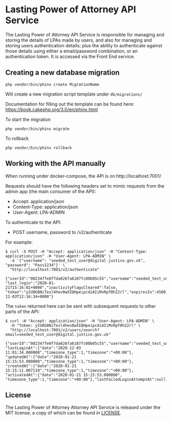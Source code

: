
# Lasting Power of Attorney API Service

The Lasting Power of Attorney API Service is responsible for managing and storing the details of LPAs made by users, and also for managing and storing users authentication details; plus the ability to authenticate against those details using either a email/password combination, or an authentication token. It is accessed via the Front End service.


## Creating a new database migration
```
php vendor/bin/phinx create MigrationName
```
Will create a new migration script template under `db/migrations/`

Documentation for filling out the template can be found here: https://book.cakephp.org/3.0/en/phinx.html

To start the migration
```
php vendor/bin/phinx migrate
```

To rollback
```
php vendor/bin/phinx rollback
```

## Working with the API manually

When running under docker-compose, the API is on http://localhost:7001/

Requests should have the following headers set to mimic requests from the admin app (the main consumer of the API):

* Accept: application/json
* Content-Type: application/json
* User-Agent: LPA-ADMIN

To authenticate to the API:

* POST username, password to /v2/authenticate

For example:

```
$ curl -X POST -H "Accept: application/json" -H "Content-Type: application/json" -H "User-Agent: LPA-ADMIN" \
  -d '{"username": "seeded_test_user@digital.justice.gov.uk", "password": "Pass1234"}' \
  "http://localhost:7001/v2/authenticate"

{"userId":"082347fe0f7da026fa6187fc00b05c55","username":"seeded_test_user@digital.justice.gov.uk",
"last_login":"2020-01-21T15:16:02+0000","inactivityFlagsCleared":false,
"token":"yIU0G8NiTesl4hev0wXIQHpeipcdiAIiMvRpT0hZ2rl","expiresIn":4500,"expiresAt":"2020-12-03T12:16:34+0000"}
```

The `token` returned here can be sent with subsequent requests to other parts of the API:

```/v2/users/search
$ curl -H "Accept: application/json" -H "User-Agent: LPA-ADMIN" \
  -H "Token: yIU0G8NiTesl4hev0wXIQHpeipcdiAIiMvRpT0hZ2rl" \
  "http://localhost:7001/v2/users/search?email=seeded_test_user@digital.justice.gov.uk"

{"userId":"082347fe0f7da026fa6187fc00b05c55","username":"seeded_test_user@digital.justice.gov.uk","isActive":true,
"lastLoginAt":{"date":"2020-12-03 11:01:34.000000","timezone_type":1,"timezone":"+00:00"},
"updatedAt":{"date":"2020-01-21 15:15:53.000000","timezone_type":1,"timezone":"+00:00"},
"createdAt":{"date":"2020-01-21 15:15:11.007119","timezone_type":1,"timezone":"+00:00"},
"activatedAt":{"date":"2020-01-21 15:15:53.000000",
"timezone_type":1,"timezone":"+00:00"},"lastFailedLoginAttemptAt":null,"failedLoginAttempts":0}
```

## License

The Lasting Power of Attorney Attorney API Service is released under the MIT license, a copy of which can be found in [LICENSE](LICENSE).
